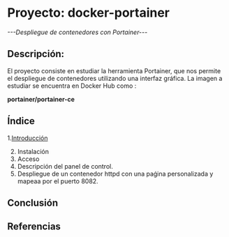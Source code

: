 # Proyecto: docker-portainer
*---Despliegue de contenedores con Portainer---*
## Descripción:
El proyecto consiste en estudiar la herramienta Portainer, que nos permite el despliegue de contenedores utilizando una interfaz gráfica.
La imagen a estudiar se encuentra en Docker Hub como :

**portainer/portainer-ce**

## Índice
1.[Introducción](https://github.com/estebancr1993/docker-portainer/blob/main/instalacion.md)

2. Instalación
3. Acceso 
4. Descripción del panel de control.
5. Despliegue de un contenedor httpd con una paǵina personalizada y mapeaa por el puerto 8082.


## Conclusión


## Referencias

